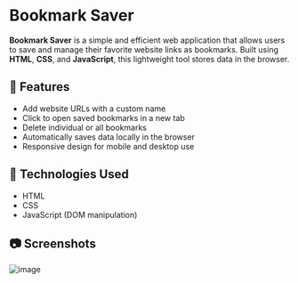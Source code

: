 # Bookmark Saver

**Bookmark Saver** is a simple and efficient web application that allows users to save and manage their favorite website links as bookmarks. Built using **HTML**, **CSS**, and **JavaScript**, this lightweight tool stores data in the browser. 

## 🌟 Features

- Add website URLs with a custom name
- Click to open saved bookmarks in a new tab
- Delete individual or all bookmarks
- Automatically saves data locally in the browser
- Responsive design for mobile and desktop use

## 🚀 Technologies Used

- HTML
- CSS
- JavaScript (DOM manipulation)

## 📷 Screenshots

![image](https://github.com/user-attachments/assets/e72ab17e-b2e5-428d-9cf7-85f11d5e744d)
